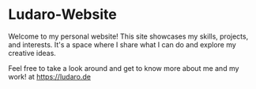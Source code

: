 # Ludaro-Website

Welcome to my personal website! This site showcases my skills, projects, and interests. It's a space where I share what I can do and explore my creative ideas.

Feel free to take a look around and get to know more about me and my work! at https://ludaro.de
